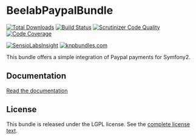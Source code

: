 BeelabPaypalBundle
==================

[![Total Downloads](https://poser.pugx.org/beelab/paypal-bundle/downloads.png)](https://packagist.org/packages/beelab/paypal-bundle) [![Build Status](https://travis-ci.org/Bee-Lab/BeelabPaypalBundle.png?branch=master)](https://travis-ci.org/Bee-Lab/BeelabPaypalBundle) [![Scrutinizer Code Quality](https://scrutinizer-ci.com/g/Bee-Lab/BeelabPaypalBundle/badges/quality-score.png?b=master)](https://scrutinizer-ci.com/g/Bee-Lab/BeelabPaypalBundle/?branch=master) [![Code Coverage](https://scrutinizer-ci.com/g/Bee-Lab/BeelabPaypalBundle/badges/coverage.png?b=master)](https://scrutinizer-ci.com/g/Bee-Lab/BeelabPaypalBundle/?branch=master)

[![SensioLabsInsight](https://insight.sensiolabs.com/projects/33c440a1-4d3c-4328-ba2e-bfc84b9cc46e/big.png)](https://insight.sensiolabs.com/projects/33c440a1-4d3c-4328-ba2e-bfc84b9cc46e) [![knpbundles.com](http://knpbundles.com/Bee-Lab/BeelabPaypalBundle/badge)](http://knpbundles.com/Bee-Lab/BeelabPaypalBundle)

This bundle offers a simple integration of Paypal payments for Symfony2.

Documentation
-------------

[Read the documentation](Resources/doc/index.md)

License
-------

This bundle is released under the LGPL license. See the [complete license text](Resources/meta/LICENSE).
